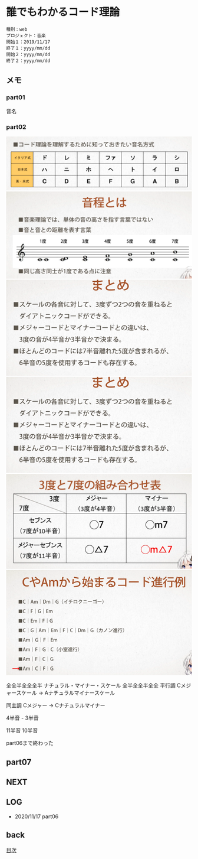 # 誰でもわかるコード理論

    種別：web
    プロジェクト：音楽
    開始１：2019/11/17
    終了１：yyyy/mm/dd
    開始２：yyyy/mm/dd
    終了２：yyyy/mm/dd

## メモ

### part01
音名
### part02

![](music/ScreenShot.png)
![](music/ScreenShot%202.png)
![](music/ScreenShot%203.png)
![](music/ScreenShot%203.png)
![](music/ScreenShot%204.png)
![](music/ScreenShot%205.png)

全全半全全全半
ナチュラル・マイナー・スケール
全半全全半全全
平行調
Cメジャースケール → Aナチュラルマイナースケール

同主調
Cメジャー → Cナチュラルマイナー

4半音 - 3半音

11半音
10半音




part06まで終わった  

## part07

## NEXT

## LOG

- 2020/11/17 part06

## back

[目次](../README.md)

